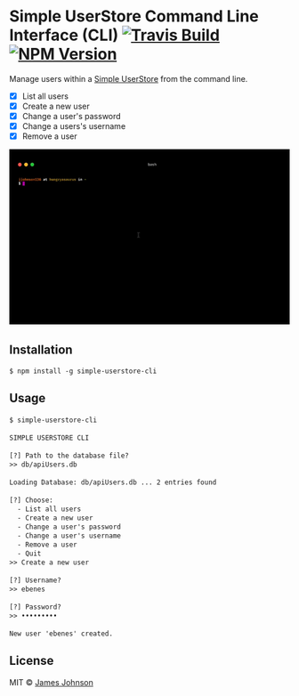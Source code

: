 # Simple UserStore Command Line Interface (CLI) [![Travis Build](https://img.shields.io/travis/geekydatamonkey/simple-userstore-cli.svg?style=flat)](https://travis-ci.org/geekydatamonkey/simple-userstore-cli) [![NPM Version](https://img.shields.io/npm/v/simple-userstore-cli.svg?style=flat)](https://www.npmjs.com/package/simple-userstore-cli)

Manage users within a [Simple UserStore](https://github.com/geekydatamonkey/simple-userstore) from the command
line.

- [x] List all users
- [x] Create a new user
- [x] Change a user's password
- [x] Change a users's username
- [x] Remove a user

![Usage Screenshot](./simple-userstore-cli.gif)

## Installation

```
$ npm install -g simple-userstore-cli
```

## Usage

```
$ simple-userstore-cli

SIMPLE USERSTORE CLI

[?] Path to the database file?
>> db/apiUsers.db

Loading Database: db/apiUsers.db ... 2 entries found

[?] Choose:
  - List all users
  - Create a new user
  - Change a user's password
  - Change a user's username
  - Remove a user
  - Quit
>> Create a new user

[?] Username?
>> ebenes

[?] Password?
>> •••••••••

New user 'ebenes' created.
```

## License

MIT © [James Johnson](http://james.mn)
